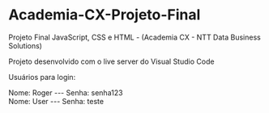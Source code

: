 # Academia-CX-Projeto-Final
Projeto Final JavaScript, CSS e HTML - (Academia CX - NTT Data Business Solutions)

Projeto desenvolvido com o live server do Visual Studio Code

Usuários para login:

Nome: Roger --- Senha: senha123 <br>
Nome: User --- Senha: teste


